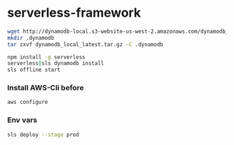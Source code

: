 # serverless-framework

```bash
wget http://dynamodb-local.s3-website-us-west-2.amazonaws.com/dynamodb_local_latest.tar.gz
mkdir .dynamodb
tar zxvf dynamodb_local_latest.tar.gz -C .dynamodb

npm install -g serverless
serverless|sls dynamodb install
sls offline start
```

### Install AWS-Cli before
```bash
aws configure
```


### Env vars
```bash
sls deploy --stage prod
```

